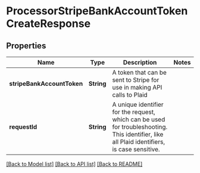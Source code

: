 # ProcessorStripeBankAccountTokenCreateResponse

## Properties
Name | Type | Description | Notes
------------ | ------------- | ------------- | -------------
**stripeBankAccountToken** | **String** | A token that can be sent to Stripe for use in making API calls to Plaid | 
**requestId** | **String** | A unique identifier for the request, which can be used for troubleshooting. This identifier, like all Plaid identifiers, is case sensitive. | 

[[Back to Model list]](../README.md#documentation-for-models) [[Back to API list]](../README.md#documentation-for-api-endpoints) [[Back to README]](../README.md)


